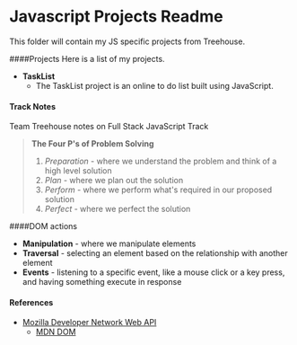 # Javascript Projects Readme

This folder will contain my JS specific projects from Treehouse.

####Projects
Here is a list of my projects.
* __TaskList__
   * The TaskList project is an online to do list built using JavaScript.

#### Track Notes
Team Treehouse notes on Full Stack JavaScript Track

>**The Four P's of Problem Solving**
>
>1. *Preparation* - where we understand the problem and think of a high level solution
>2. *Plan* - where we plan out the solution
>3. *Perform* - where we perform what's required in our proposed solution
>4. *Perfect* - where we perfect the solution

####DOM actions
* __Manipulation__ - where we manipulate elements
* __Traversal__ - selecting an element based on the relationship with another element
* __Events__ - listening to a specific event, like a mouse click or a key press, and having something execute in response

#### References
* [Mozilla Developer Network Web API](https://developer.mozilla.org/en-US/docs/Web/Reference/API)
   * [MDN DOM](https://developer.mozilla.org/en-US/docs/Web/API/Document_Object_Model)
